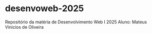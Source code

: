 # desenvoweb-2025
Repositório da matéria de Desenvolvimento Web I 2025
Aluno: Mateus Vinicios de Oliveira
